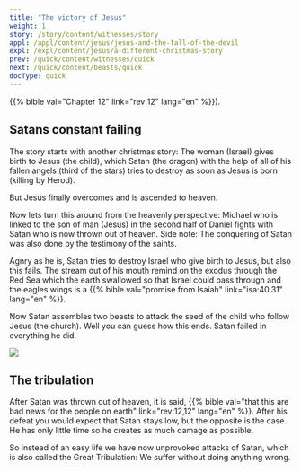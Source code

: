 ```yaml
---
title: "The victory of Jesus"
weight: 1
story: /story/content/witnesses/story
appl: /appl/content/jesus/jesus-and-the-fall-of-the-devil
expl: /expl/content/jesus/a-different-christmas-story
prev: /quick/content/witnesses/quick
next: /quick/content/beasts/quick
docType: quick
---
```


{{% bible val="Chapter 12" link="rev:12" lang="en" %}}).

## Satans constant failing

The story starts with another christmas story: The woman (Israel) gives birth to Jesus (the child), which Satan (the dragon) with the help of all of his fallen angels (third of the stars) tries to destroy as soon as Jesus is born (killing by Herod).

But Jesus finally overcomes and is ascended to heaven.

Now lets turn this around from the heavenly perspective: Michael who is linked to the son of man (Jesus) in the second half of Daniel fights with Satan who is now thrown out of heaven. Side note: The conquering of Satan was also done by the testimony of the saints.

Agnry as he is, Satan tries to destroy Israel who give birth to Jesus, but also this fails. The stream out of his mouth remind on the exodus through the Red Sea which the earth swallowed so that Israel could pass through and the eagles wings is a {{% bible val="promise from Isaiah" link="isa:40,31" lang="en" %}}.

Now Satan assembles two beasts to attack the seed of the child who follow Jesus (the church). Well you can guess how this ends. Satan failed in everything he did.

![](/images/jesus_en.jpg)

## The tribulation

After Satan was thrown out of heaven, it is said, {{% bible val="that this are bad news for the people on earth" link="rev:12,12" lang="en" %}}. After his defeat you would expect that Satan stays low, but the opposite is the case. He has only little time so he creates as much damage as possible.

So instead of an easy life we have now unprovoked attacks of Satan, which is also called the Great Tribulation: We suffer without doing anything wrong.
